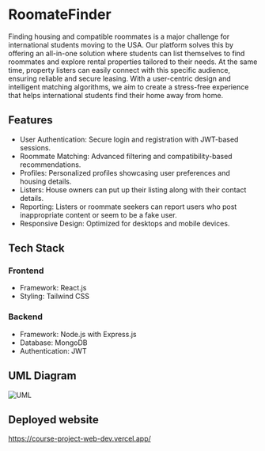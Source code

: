 # RoomateFinder
Finding housing and compatible roommates is a major challenge for international students moving to the USA. Our platform solves this by offering an all-in-one solution where students can list themselves to find roommates and explore rental properties tailored to their needs. At the same time, property listers can easily connect with this specific audience, ensuring reliable and secure leasing. With a user-centric design and intelligent matching algorithms, we aim to create a stress-free experience that helps international students find their home away from home.

## Features
- User Authentication: Secure login and registration with JWT-based sessions.
- Roommate Matching: Advanced filtering and compatibility-based recommendations.
- Profiles: Personalized profiles showcasing user preferences and housing details.
- Listers: House owners can put up their listing along with their contact details.
- Reporting: Listers or roommate seekers can report users who post inappropriate content or seem to be a fake user.
- Responsive Design: Optimized for desktops and mobile devices.

## Tech Stack
### Frontend
- Framework: React.js
- Styling: Tailwind CSS

### Backend
- Framework: Node.js with Express.js
- Database: MongoDB
- Authentication: JWT

## UML Diagram
![UML](https://github.com/vivekdhir77/Course-Project-Web-dev/blob/main/class%20diag%20proj.png)

## Deployed website
https://course-project-web-dev.vercel.app/


